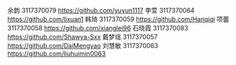 余韵 3117370079  https://github.com/yuyun1117
李萱 3117370064  https://github.com/lixuan1 
韩琦 3117370059  https://github.com/Hanqiqi
项蕾 3117370058  https://github.com/xianglei96
石晓霞 3117370083  https://github.com/Shawya-Sxx
戴梦瑶 3117370057 https://github.com/DaiMengyao
刘慧敏 3117370063 https://github.com/liuhuimin0063